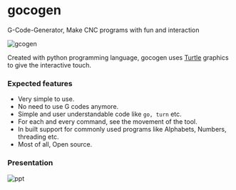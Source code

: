 # gocogen
G-Code-Generator, Make CNC programs with fun and interaction

![gcogen](http://people.duke.edu/~tkb13/courses/ncsu-csc230/homework/6/pyturtle.gif)

Created with python programming language, gocogen uses [Turtle](https://docs.python.org/2.7/library/turtle.html) graphics to give the interactive touch.

### Expected features
* Very simple to use.
* No need to use G codes anymore.
* Simple and user understandable code like <code>go, turn</code> etc.
* For each and every command, see the movement of the tool.
* In built support for commonly used programs like Alphabets, Numbers, threading etc.
* Most of all, Open source.

### Presentation
![ppt](https://raw.githubusercontent.com/gcogen/gcogen/master/ppt.gif)